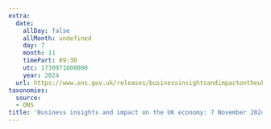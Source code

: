 ```yaml
---
extra:
  date:
    allDay: false
    allMonth: undefined
    day: 7
    month: 11
    timePart: 09:30
    utc: 1730971800000
    year: 2024
  url: https://www.ons.gov.uk/releases/businessinsightsandimpactontheukeconomy7november2024
taxonomies:
  source:
  - ONS
title: 'Business insights and impact on the UK economy: 7 November 2024'
---
```

